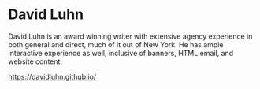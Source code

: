 # David Luhn
David Luhn is an award winning writer with extensive agency experience in both general and direct, much of it out of New York. He has ample interactive experience as well, inclusive of banners, HTML email, and website content.

https://davidluhn.github.io/
